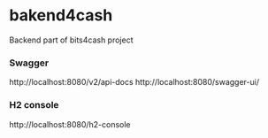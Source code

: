 # bakend4cash

Backend part of bits4cash project

### Swagger

http://localhost:8080/v2/api-docs
http://localhost:8080/swagger-ui/

### H2 console

http://localhost:8080/h2-console